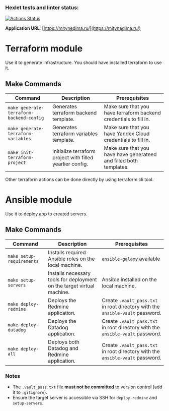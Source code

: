 ### Hexlet tests and linter status:
[![Actions Status](https://github.com/JeyXeon/devops-for-programmers-project-77/actions/workflows/hexlet-check.yml/badge.svg)](https://github.com/JeyXeon/devops-for-programmers-project-77/actions)

**Application URL**: [https://mitynedima.ru/](https://mitynedima.ru/)  

# Terraform module

Use it to generate infrastructure.
You should have installed terraform to use it.

## Make Commands  

| Command               | Description                                                                 | Prerequisites                              |  
|-----------------------|-----------------------------------------------------------------------------|--------------------------------------------|  
| `make generate-terraform-backend-config` | Generates terraform backend template.                  | Make sure that you have terraform backend credentials to fill in. |  
| `make generate-terraform-variables`  | Generates terraform variables template.                    | Make sure that you have Yandex Cloud credentials to fill in.    | 
| `make init-terraform-project` | Initialize terraform project with filled yearlier config.         | Make sure that you have have generateed and filled both templates. |

Other terraform actions can be done directly by using terraform cli tool.

# Ansible module

Use it to deploy app to created servers.

## Make Commands  

| Command               | Description                                                                 | Prerequisites                              |  
|-----------------------|-----------------------------------------------------------------------------|--------------------------------------------|  
| `make setup-requirements` | Installs required Ansible roles on the local machine.                  | `ansible-galaxy` available                |  
| `make setup-servers`  | Installs necessary tools for deployment on the target virtual machine.      | Ansible installed on the local machine.    | 
| `make deploy-redmine` | Deploys the Redmine application.                                           | Create `.vault_pass.txt` in root directory with the `ansible-vault` password. |   
| `make deploy-datadog` | Deploys the Datadog application.                                           | Create `.vault_pass.txt` in root directory with the `ansible-vault` password. |
| `make deploy-all` | Deploys both Datadog and Redmine application.                                           | Create `.vault_pass.txt` in root directory with the `ansible-vault` password. |

### Notes  
- The `.vault_pass.txt` file **must not be committed** to version control (add it to `.gitignore`).  
- Ensure the target server is accessible via SSH for `deploy-redmine` and `setup-servers`.
